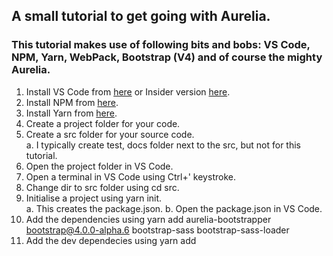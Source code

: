 ## A small tutorial to get going with Aurelia.
### This tutorial makes use of following bits and bobs: VS Code, NPM, Yarn, WebPack, Bootstrap (V4) and of course the mighty Aurelia.
1. Install VS Code from [here](https://code.visualstudio.com/) or Insider version [here](https://code.visualstudio.com/insiders).
2. Install NPM from [here](https://yarnpkg.com/lang/en/).
3. Install Yarn from [here](https://www.npmjs.com/get-npm?utm_source=house&utm_medium=homepage&utm_campaign=free%20orgs&utm_term=Install%20npm).
4. Create a project folder for your code.
5. Create a src folder for your source code.  
  a. I typically create test, docs folder next to the src, but not for this tutorial.
6. Open the project folder in VS Code.
7. Open a terminal in VS Code using Ctrl+' keystroke.
8. Change dir to src folder using cd src.
9. Initialise a project using yarn init.  
  a. This creates the package.json.
  b. Open the package.json in VS Code.
10. Add the dependencies using yarn add aurelia-bootstrapper bootstrap@4.0.0-alpha.6 bootstrap-sass bootstrap-sass-loader
11. Add the dev dependecies using yarn add
